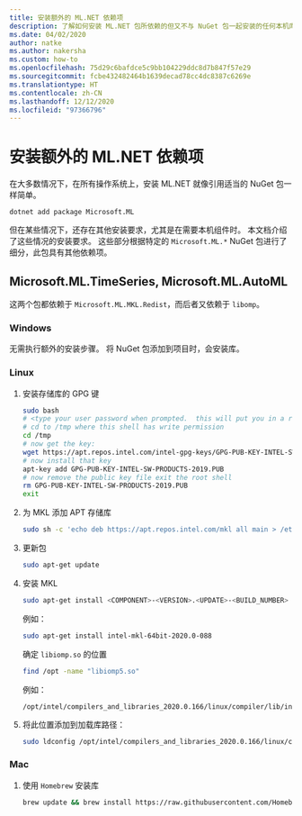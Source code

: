 ```yaml
---
title: 安装额外的 ML.NET 依赖项
description: 了解如何安装 ML.NET 包所依赖的但又不与 NuGet 包一起安装的任何本机库
ms.date: 04/02/2020
author: natke
ms.author: nakersha
ms.custom: how-to
ms.openlocfilehash: 75d29c6bafdce5c9bb104229ddc8d7b847f57e29
ms.sourcegitcommit: fcbe432482464b1639decad78cc4dc8387c6269e
ms.translationtype: HT
ms.contentlocale: zh-CN
ms.lasthandoff: 12/12/2020
ms.locfileid: "97366796"
---
```

# <a name="install-extra-mlnet-dependencies"></a>安装额外的 ML.NET 依赖项

在大多数情况下，在所有操作系统上，安装 ML.NET 就像引用适当的 NuGet 包一样简单。

```dotnetcli
dotnet add package Microsoft.ML
```

但在某些情况下，还存在其他安装要求，尤其是在需要本机组件时。 本文档介绍了这些情况的安装要求。 这些部分根据特定的 `Microsoft.ML.*` NuGet 包进行了细分，此包具有其他依赖项。

## <a name="microsoftmltimeseries-microsoftmlautoml"></a>Microsoft.ML.TimeSeries, Microsoft.ML.AutoML

这两个包都依赖于 `Microsoft.ML.MKL.Redist`，而后者又依赖于 `libomp`。

### <a name="windows"></a>Windows

无需执行额外的安装步骤。 将 NuGet 包添加到项目时，会安装库。

### <a name="linux"></a>Linux

1. 安装存储库的 GPG 键

    ```bash
    sudo bash
    # <type your user password when prompted.  this will put you in a root shell>
    # cd to /tmp where this shell has write permission
    cd /tmp
    # now get the key:
    wget https://apt.repos.intel.com/intel-gpg-keys/GPG-PUB-KEY-INTEL-SW-PRODUCTS-2019.PUB
    # now install that key
    apt-key add GPG-PUB-KEY-INTEL-SW-PRODUCTS-2019.PUB
    # now remove the public key file exit the root shell
    rm GPG-PUB-KEY-INTEL-SW-PRODUCTS-2019.PUB
    exit
    ```

2. 为 MKL 添加 APT 存储库

    ```bash
    sudo sh -c 'echo deb https://apt.repos.intel.com/mkl all main > /etc/apt/sources.list.d/intel-mkl.list'
    ```

3. 更新包

    ```bash
    sudo apt-get update
    ```

4. 安装 MKL

    ```bash
    sudo apt-get install <COMPONENT>-<VERSION>.<UPDATE>-<BUILD_NUMBER>
    ```

    例如：

    ```bash
    sudo apt-get install intel-mkl-64bit-2020.0-088
    ```

    确定 `libiomp.so` 的位置

    ```bash
    find /opt -name "libiomp5.so"
    ```

    例如：

    ```output
    /opt/intel/compilers_and_libraries_2020.0.166/linux/compiler/lib/intel64_lin/libiomp5.so
    ```

5. 将此位置添加到加载库路径：

    ```bash
    sudo ldconfig /opt/intel/compilers_and_libraries_2020.0.166/linux/compiler/lib/intel64_lin
    ```

### <a name="mac"></a>Mac

1. 使用 `Homebrew` 安装库

    ```bash
    brew update && brew install https://raw.githubusercontent.com/Homebrew/homebrew-core/f5b1ac99a7fba27c19cee0bc4f036775c889b359/Formula/libomp.rb && brew link libomp --force
    ```
